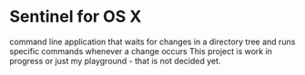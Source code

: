 # Sentinel for OS X
command line application that waits for changes in a directory tree and runs specific commands whenever a change occurs
This project is work in progress or just my playground - that is not decided yet.
